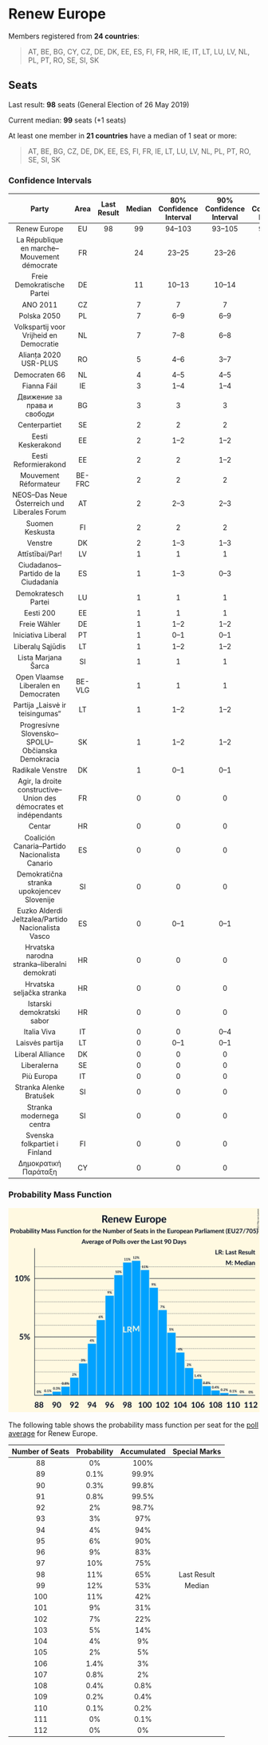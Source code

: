 # Renew Europe

Members registered from **24 countries**:

> AT, BE, BG, CY, CZ, DE, DK, EE, ES, FI, FR, HR, IE, IT, LT, LU, LV, NL, PL, PT, RO, SE, SI, SK

## Seats

Last result: **98** seats (General Election of 26 May 2019)

Current median: **99** seats (+1 seats)

At least one member in **21 countries** have a median of 1 seat or more:

> AT, BE, BG, CZ, DE, DK, EE, ES, FI, FR, IE, LT, LU, LV, NL, PL, PT, RO, SE, SI, SK

### Confidence Intervals

| Party | Area | Last Result | Median | 80% Confidence Interval | 90% Confidence Interval | 95% Confidence Interval | 99% Confidence Interval |
|:-----:|:----:|:-----------:|:------:|:-----------------------:|:-----------------------:|:-----------------------:|:-----------------------:|
| Renew Europe | EU | 98 | 99 | 94–103 | 93–105 | 92–106 | 90–108 |
| La République en marche–Mouvement démocrate | FR | | 24 | 23–25 | 23–26 | 22–26 | 22–28 |
| Freie Demokratische Partei | DE | | 11 | 10–13 | 10–14 | 10–14 | 9–15 |
| ANO 2011 | CZ | | 7 | 7 | 7 | 7 | 7 |
| Polska 2050 | PL | | 7 | 6–9 | 6–9 | 5–9 | 5–10 |
| Volkspartij voor Vrijheid en Democratie | NL | | 7 | 7–8 | 6–8 | 6–9 | 6–10 |
| Alianța 2020 USR-PLUS | RO | | 5 | 4–6 | 3–7 | 3–7 | 3–7 |
| Democraten 66 | NL | | 4 | 4–5 | 4–5 | 4–5 | 3–5 |
| Fianna Fáil | IE | | 3 | 1–4 | 1–4 | 1–4 | 1–4 |
| Движение за права и свободи | BG | | 3 | 3 | 3 | 3 | 3 |
| Centerpartiet | SE | | 2 | 2 | 2 | 2 | 1–2 |
| Eesti Keskerakond | EE | | 2 | 1–2 | 1–2 | 1–2 | 1–2 |
| Eesti Reformierakond | EE | | 2 | 2 | 1–2 | 1–2 | 1–3 |
| Mouvement Réformateur | BE-FRC | | 2 | 2 | 2 | 2–3 | 2–3 |
| NEOS–Das Neue Österreich und Liberales Forum | AT | | 2 | 2–3 | 2–3 | 1–3 | 1–3 |
| Suomen Keskusta | FI | | 2 | 2 | 2 | 2 | 1–2 |
| Venstre | DK | | 2 | 1–3 | 1–3 | 1–3 | 1–3 |
| Attīstībai/Par! | LV | | 1 | 1 | 1 | 1 | 1 |
| Ciudadanos–Partido de la Ciudadanía | ES | | 1 | 1–3 | 0–3 | 0–3 | 0–4 |
| Demokratesch Partei | LU | | 1 | 1 | 1 | 1 | 1 |
| Eesti 200 | EE | | 1 | 1 | 1 | 1 | 1 |
| Freie Wähler | DE | | 1 | 1–2 | 1–2 | 1–2 | 1–2 |
| Iniciativa Liberal | PT | | 1 | 0–1 | 0–1 | 0–1 | 0–2 |
| Liberalų Sąjūdis | LT | | 1 | 1–2 | 1–2 | 1–2 | 1–2 |
| Lista Marjana Šarca | SI | | 1 | 1 | 1 | 1 | 1–2 |
| Open Vlaamse Liberalen en Democraten | BE-VLG | | 1 | 1 | 1 | 1 | 1–2 |
| Partija „Laisvė ir teisingumas“ | LT | | 1 | 1–2 | 1–2 | 1–2 | 1–2 |
| Progresívne Slovensko–SPOLU–Občianska Demokracia | SK | | 1 | 1–2 | 1–2 | 1–2 | 1–2 |
| Radikale Venstre | DK | | 1 | 0–1 | 0–1 | 0–1 | 0–1 |
| Agir, la droite constructive–Union des démocrates et indépendants | FR | | 0 | 0 | 0 | 0 | 0 |
| Centar | HR | | 0 | 0 | 0 | 0 | 0 |
| Coalición Canaria–Partido Nacionalista Canario | ES | | 0 | 0 | 0 | 0 | 0–1 |
| Demokratična stranka upokojencev Slovenije | SI | | 0 | 0 | 0 | 0 | 0 |
| Euzko Alderdi Jeltzalea/Partido Nacionalista Vasco | ES | | 0 | 0–1 | 0–1 | 0–1 | 0–2 |
| Hrvatska narodna stranka–liberalni demokrati | HR | | 0 | 0 | 0 | 0 | 0 |
| Hrvatska seljačka stranka | HR | | 0 | 0 | 0 | 0 | 0 |
| Istarski demokratski sabor | HR | | 0 | 0 | 0 | 0 | 0 |
| Italia Viva | IT | | 0 | 0 | 0–4 | 0–4 | 0–4 |
| Laisvės partija | LT | | 0 | 0–1 | 0–1 | 0–1 | 0–1 |
| Liberal Alliance | DK | | 0 | 0 | 0 | 0 | 0 |
| Liberalerna | SE | | 0 | 0 | 0 | 0 | 0–1 |
| Più Europa | IT | | 0 | 0 | 0 | 0 | 0 |
| Stranka Alenke Bratušek | SI | | 0 | 0 | 0 | 0 | 0–1 |
| Stranka modernega centra | SI | | 0 | 0 | 0 | 0 | 0 |
| Svenska folkpartiet i Finland | FI | | 0 | 0 | 0 | 0–1 | 0–1 |
| Δημοκρατική Παράταξη | CY | | 0 | 0 | 0 | 0 | 0 |

### Probability Mass Function

![Graph with seats probability mass function not yet produced](average-2021-12-31-seats-pmf-reneweurope.png "Seats Probability Mass Function")

The following table shows the probability mass function per seat for the [poll average](average-2021-12-31.html) for Renew Europe.

| Number of Seats | Probability | Accumulated | Special Marks |
|:---------------:|:-----------:|:-----------:|:-------------:|
| 88 | 0% | 100% |  |
| 89 | 0.1% | 99.9% |  |
| 90 | 0.3% | 99.8% |  |
| 91 | 0.8% | 99.5% |  |
| 92 | 2% | 98.7% |  |
| 93 | 3% | 97% |  |
| 94 | 4% | 94% |  |
| 95 | 6% | 90% |  |
| 96 | 9% | 83% |  |
| 97 | 10% | 75% |  |
| 98 | 11% | 65% | Last Result |
| 99 | 12% | 53% | Median |
| 100 | 11% | 42% |  |
| 101 | 9% | 31% |  |
| 102 | 7% | 22% |  |
| 103 | 5% | 14% |  |
| 104 | 4% | 9% |  |
| 105 | 2% | 5% |  |
| 106 | 1.4% | 3% |  |
| 107 | 0.8% | 2% |  |
| 108 | 0.4% | 0.8% |  |
| 109 | 0.2% | 0.4% |  |
| 110 | 0.1% | 0.2% |  |
| 111 | 0% | 0.1% |  |
| 112 | 0% | 0% |  |


